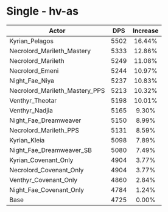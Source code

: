 # Single - hv-as
| Actor | DPS | Increase |
|---|:---:|:---:|
|Kyrian_Pelagos|5502|16.44%|
|Necrolord_Marileth_Mastery|5333|12.86%|
|Necrolord_Marileth|5249|11.08%|
|Necrolord_Emeni|5244|10.97%|
|Night_Fae_Niya|5237|10.83%|
|Necrolord_Marileth_Mastery_PPS|5213|10.32%|
|Venthyr_Theotar|5198|10.01%|
|Venthyr_Nadjia|5165|9.30%|
|Night_Fae_Dreamweaver|5150|8.99%|
|Necrolord_Marileth_PPS|5131|8.59%|
|Kyrian_Kleia|5098|7.89%|
|Night_Fae_Dreamweaver_SB|5080|7.49%|
|Kyrian_Covenant_Only|4904|3.77%|
|Necrolord_Covenant_Only|4904|3.77%|
|Venthyr_Covenant_Only|4860|2.84%|
|Night_Fae_Covenant_Only|4784|1.24%|
|Base|4725|0.00%|
